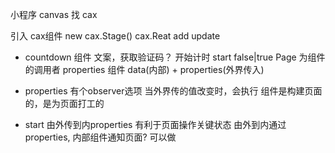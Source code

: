 小程序 canvas 找 cax

引入 cax组件
new cax.Stage()
cax.Reat
add
update

- countdown 组件
 文案，获取验证码？
 开始计时 start
 false|true
 Page 为组件的调用者 properties
 组件  data(内部) + properties(外界传入)
 <countdown start="{{start}}"/>

 - properties 有个observer选项
    当外界传的值改变时，会执行
    组件是构建页面的，是为页面打工的

- start 由外传到内properties
    有利于页面操作关键状态
    由外到内通过properties,
    内部组件通知页面? 可以做